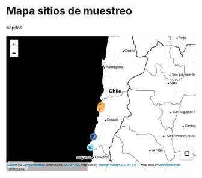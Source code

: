 Mapa sitios de muestreo
================

``` r
mapdos
```

![](README_files/figure-gfm/unnamed-chunk-2-1.png)<!-- -->
